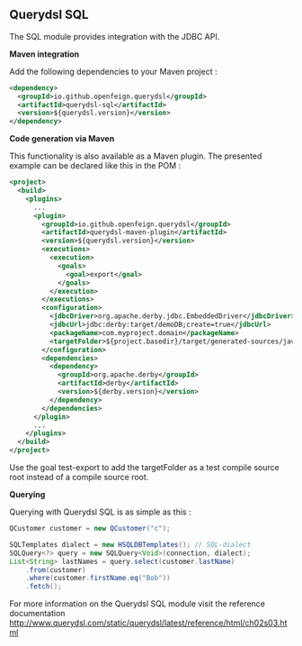 ## Querydsl SQL

The SQL module provides integration with the JDBC API.

**Maven integration**

 Add the following dependencies to your Maven project :

```XML
<dependency>
  <groupId>io.github.openfeign.querydsl</groupId>
  <artifactId>querydsl-sql</artifactId>
  <version>${querydsl.version}</version>
</dependency>
```

**Code generation via Maven**

This functionality is also available as a Maven plugin. The presented example can be declared like this in the POM :

```XML
<project>
  <build>
    <plugins>
      ...
      <plugin>
        <groupId>io.github.openfeign.querydsl</groupId>
        <artifactId>querydsl-maven-plugin</artifactId>
        <version>${querydsl.version}</version>
        <executions>
          <execution>
            <goals>
              <goal>export</goal>
            </goals>
          </execution>
        </executions>
        <configuration>
          <jdbcDriver>org.apache.derby.jdbc.EmbeddedDriver</jdbcDriver>
          <jdbcUrl>jdbc:derby:target/demoDB;create=true</jdbcUrl>
          <packageName>com.myproject.domain</packageName>
          <targetFolder>${project.basedir}/target/generated-sources/java</targetFolder>
        </configuration>
        <dependencies>
          <dependency>
            <groupId>org.apache.derby</groupId>
            <artifactId>derby</artifactId>
            <version>${derby.version}</version>
          </dependency>
        </dependencies>
      </plugin>
      ...
    </plugins>
  </build>
</project>
```

Use the goal test-export to add the targetFolder as a test compile source root instead of a compile source root.

**Querying**

Querying with Querydsl SQL is as simple as this :

```JAVA 
QCustomer customer = new QCustomer("c");

SQLTemplates dialect = new HSQLDBTemplates(); // SQL-dialect
SQLQuery<?> query = new SQLQuery<Void>(connection, dialect);
List<String> lastNames = query.select(customer.lastName)
    .from(customer)
    .where(customer.firstName.eq("Bob"))
    .fetch();
```
For more information on the Querydsl SQL module visit the reference documentation http://www.querydsl.com/static/querydsl/latest/reference/html/ch02s03.html

